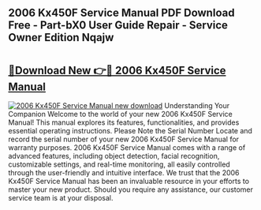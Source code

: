 ## 2006 Kx450F Service Manual PDF Download Free - Part-bX0 User Guide Repair - Service Owner Edition Nqajw

# <h2><a href="http://bc27633.oget.top/?id=2006+Kx450F+Service+Manual">🔗Download New 👉🔴 2006 Kx450F Service Manual</a></h2>

[![2006 Kx450F Service Manual new download](https://i.imgur.com/5g1atiW.png)](http://bc27633.oget.top/?id=2006+Kx450F+Service+Manual)
Understanding Your Companion Welcome to the world of your new 2006 Kx450F Service Manual! This manual explores its features, functionalities, and provides essential operating instructions. Please Note the Serial Number Locate and record the serial number of your new 2006 Kx450F Service Manual for warranty purposes. 2006 Kx450F Service Manual comes with a range of advanced features, including object detection, facial recognition, customizable settings, and real-time monitoring, all easily controlled through the user-friendly and intuitive interface. We trust that the 2006 Kx450F Service Manual has been an invaluable resource in your efforts to master your new product. Should you require any assistance, our customer service team is at your disposal.
